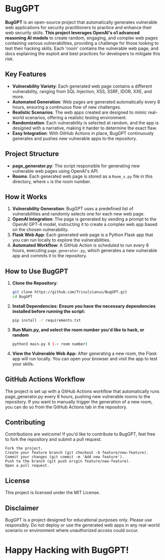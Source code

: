 # BugGPT

**BugGPT** is an open-source project that automatically generates vulnerable web applications for security practitioners to practice and enhance their web security skills. **This project leverages OpenAI's o1 advanced reasoning AI models** to create random, engaging, and complex web pages containing various vulnerabilities, providing a challenge for those looking to test their hacking skills. Each 'room' contains the vulnerable web page, and docs explaining the exploit and best practices for developers to mitigate this risk.

## Key Features

- **Vulnerability Variety**: Each generated web page contains a different vulnerability, ranging from SQL Injection, XSS, SSRF, IDOR, XXE, and more.
- **Automated Generation**: Web pages are generated automatically every 8 hours, ensuring a continuous flow of new challenges.
- **Realistic Scenarios**: The web apps created are designed to mimic real-world scenarios, offering a realistic testing environment.
- **Randomization**: Each vulnerability is selected at random, and the app is designed with a narrative, making it harder to determine the exact flaw.
- **Easy Integration**: With GitHub Actions in place, BugGPT continuously generates and pushes new vulnerable apps to the repository.
  
## Project Structure

- **page_generator.py**: The script responsible for generating new vulnerable web pages using OpenAI's API.
- **Rooms**: Each generated web page is stored as a `Room_x.py` file in this directory, where `x` is the room number.

## How it Works

1. **Vulnerability Generation**: BugGPT uses a predefined list of vulnerabilities and randomly selects one for each new web page.
2. **OpenAI Integration**: The page is generated by sending a prompt to the OpenAI GPT-4 model, instructing it to create a complex web app based on the chosen vulnerability.
3. **Flask Web App**: Each generated web page is a Python Flask app that you can run locally to explore the vulnerabilities.
4. **Automated Workflow**: A GitHub Action is scheduled to run every 8 hours, executing `page_generator.py`, which generates a new vulnerable app and commits it to the repository.

## How to Use BugGPT

1. **Clone the Repository**:
   ```bash
   git clone https://github.com/Trivulzianus/BugGPT.git
   cd BugGPT

2. **Install Dependencies: Ensure you have the necessary dependencies installed before running the script:**

    ```bash
    pip install -r requirements.txt
3. **Run Main.py, and select the room number you'd like to hack, or random**

   ```bash
   python3 main.py X (-> room number)
 4. **View the Vulnerable Web App:**
     After generating a new room, the Flask app will run locally. You can open your browser and visit the app to test your skills.

## GitHub Actions Workflow

The project is set up with a GitHub Actions workflow that automatically runs page_generator.py every 8 hours, pushing new vulnerable rooms to the repository. If you want to manually trigger the generation of a new room, you can do so from the GitHub Actions tab in the repository.

## Contributing

Contributions are welcome! If you'd like to contribute to BugGPT, feel free to fork the repository and submit a pull request.

    Fork the project.
    Create your feature branch (git checkout -b feature/new-feature).
    Commit your changes (git commit -m 'Add new feature').
    Push to the branch (git push origin feature/new-feature).
    Open a pull request.

## License

This project is licensed under the MIT License.

## Disclaimer

BugGPT is a project designed for educational purposes only. Please use responsibly. Do not deploy or use the generated web apps in any real-world scenario or environment where unauthorized access could occur.

# Happy Hacking with BugGPT!

